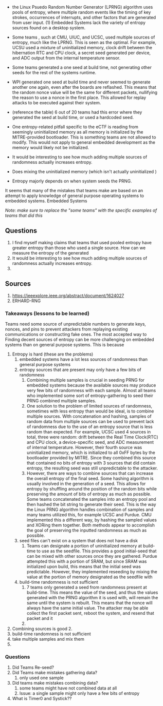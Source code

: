 - the Linux Psuedo Random Number Generator (LPRNG) algorithm uses pools of entropy, where multiple random events like the timing of key strokes, occurrences of interrupts, and other factors that are generated from user input. (1) Embedded Systems lack the variety of entropy sources found on a desktop system. 
- Some teams , such at CMU, UIUC, and UCSC, used multiple sources of entropy, much like the LPRNG. This is seen as the optimal. For example, UCSU used a mixture of uninitialized memory, clock drift between the hibernation RTC and CPU clock, a secret seed generated per device, and ADC output from the internal temperature sensor.
- Some teams generated a one seed at build time, not generating other seeds for the rest of the systems runtime.
- WPI generated one seed at build time and never seemed to generate another one again, even after the boards are reflashed. This means that the random nonce value will be the same for different packets, nullifying the reason to use a nonce in the first place. This allowed for replay attacks to be executed against their system.
- (reference the table) 6 out of 20 teams had this error where they generated the seed at build time, or used a hardcoded seed. 
- One entropy-related pitfall specific to the eCTF is reading from seemingly uninitialized memory as all memory is initialized by the MITRE-provided bootloader. This is something teams are not allowed to modify. This would not apply to general embedded development as the memory would likely not be initialized.

- It would be interesting to see how much adding multiple sources of randomness actually increases entropy.
- Does mixing the uninitialized memory (which isn't actually uninitialized )
- Entropy majorly depends on when system seeds the PRNG.

It seems that many of the mistakes that teams make are based on an attempt to apply knowledge of general purpose operating systems to embedded systems. Embedded Systems

*Note: make sure to replace the "some teams" with the specific examples of teams that did this*

## Questions
1. I find myself making claims that teams that used pooled entropy have greater entropy than those who used a single source. How can we measure the entropy of the generated
2. It would be interesting to see how much adding multiple sources of randomness actually increases entropy.
3. 
## Sources
1. https://ieeexplore.ieee.org/abstract/document/1624027
2. ERHARD-RNG


### Takeaways (lessons to be learned)
Teams need some source of unpredictable numbers to generate keys, nonces, and pins to prevent attackers from replaying existing communications or constructing fake ones. The most accepted way to Finding decent sources of entropy can be more challenging on embedded systems than on general purpose systems. This is because 
1. Entropy is hard (these are the problems)
	1. embedded systems have a lot less sources of randomness than general purpose systems
	2. entropy sources that are present may only have a few bits of randomness
		1. Combining multiple samples is crucial in seeding PRNG for embedded systems because the available sources may produce very few bits of randomness with each sample. Almost all teams who implemented some sort of entropy-gathering to seed their PRNG combined multiple samples.
		2. One solution to the problem of limited sources of randomness, sometimes with less entropy than would be ideal, is to combine multiple sources. With concatenation and hashing, samples of random data from multiple sources can be used to prevent lack of randomness due to the use of an entropy source that is less random than expected. For example, UCSC used 4 sources in total, three were random: drift between the Real Time Clock(RTC) and CPU clock, a device-specific seed, and ADC measurement of internal temperature. However, their fourth source was uninitialized memory, which is initialized to all 0xFF bytes by the bootloader provided by MITRE. Since they combined this source that contained no bits of entropy with 3 sources that did contain entropy, the resulting seed was still unpredictable to the attacker.
		3. However, there are ways to combine sources that can increase the overall entropy of the final seed. Some hashing algorithm is usually involved in the generation of a seed. This allows for entropy by shuffling around the position of the random bits while preserving the amount of bits of entropy as much as possible. Some teams concatenated the samples into an entropy pool and then hashed the bit string to generate their seed. This is the way the Linux PRNG algorithm handles combination of samples and many teams utilized this, for example UCSC and Purdue. CMU implemented this a different way, by hashing the sampled values and XORing them together. Both methods appear to accomplish the goal of preserving the inputted randomness as much as possible.
	3. seed files can't exist on a system that does not have a disk
		1. Teams can designate a portion of uninitialized memory at build-time to use as the seedfile. This provides a good initial-seed that can be mixed with other sources once they are gathered. Purdue attempted this with a portion of SRAM, but since SRAM was initialized upon build, this means that the initial seed was predictable. However, they implemented reseeding by mixing the value at the portion of memory designated as the seedfile with 
	4. build-time randomness is not sufficient
		1. 7 teams only generated a seed from randomness present at build-time. This means the value of the seed, and thus the values generated with the PRNG algorithm it is used with, will remain the same until the system is rebuilt. This means that the nonce will always have the same initial value. The attacker may be able collect the first packet sent, reboot the system, and resend that packet and it 
		3. 
2. Combining sources is good
	2. 
3. build-time randomness is not sufficient
4. take multiple samples and mix them
5. 


### Questions
1. Did Teams Re-seed?
2. Did Teams make mistakes gathering data?
	1. only used one sample
3. Did teams make mistakes combining data?
	1. some teams might have not combined data at all
	2. Issue: a single sample might only have a few bits of entropy
4. What is Timer0 and Systick??